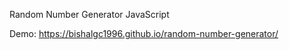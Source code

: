<p>Random Number Generator JavaScript</p>

Demo: https://bishalgc1996.github.io/random-number-generator/
